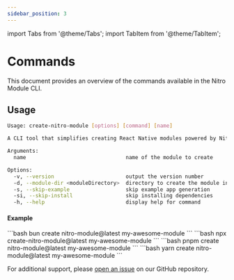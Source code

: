 ```yaml
---
sidebar_position: 3
---
```


import Tabs from '@theme/Tabs';
import TabItem from '@theme/TabItem';

# Commands

This document provides an overview of the commands available in the Nitro Module CLI.

## Usage

```bash
Usage: create-nitro-module [options] [command] [name]

A CLI tool that simplifies creating React Native modules powered by Nitro Modules.

Arguments:
  name                                name of the module to create

Options:
  -v, --version                       output the version number
  -d, --module-dir <moduleDirectory>  directory to create the module in
  -s, --skip-example                  skip example app generation
  -si, --skip-install                 skip installing dependencies
  -h, --help                          display help for command
```

#### Example

<Tabs groupId="cli">
    <TabItem value="bun" label="Bun" default>
    ```bash
    bun create nitro-module@latest my-awesome-module
    ```
    </TabItem>
    <TabItem value="npx" label="Npx">
    ```bash
    npx create-nitro-module@latest my-awesome-module
    ```
    </TabItem>
    <TabItem value="pnpm" label="Pnpm">
    ```bash
    pnpm create nitro-module@latest my-awesome-module
    ```
    </TabItem>
    <TabItem value="yarn" label="Yarn">
    ```bash
    yarn create nitro-module@latest my-awesome-module
    ```
    </TabItem>
</Tabs>

<!-- ### generate

Generate a hybrid object into the package directory.

```bash
generate <moduleName>
```

#### Example

```bash
# Using bun
bun create nitro-module@latest generate my-awesome-module

# Using npx
npx create-nitro-module@latest generate my-awesome-module

# Using pnpm
pnpm create nitro-module@latest generate my-awesome-module

# Using yarn
yarn create nitro-module@latest generate my-awesome-module
``` -->

For additional support, please [open an issue](https://github.com/patrickkabwe/create-nitro-module/issues) on our GitHub repository.
